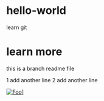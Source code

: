 # hello-world
learn git
# learn more
this is a branch readme file

1 add another line
2 add another line

<a href="http://google.com.au/" rel="some text">![Foo](http://www.google.com.au/images/nav_logo7.png)]</a>
